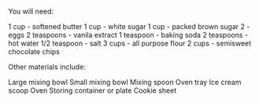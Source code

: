 You will need:

1 cup - softened butter
1 cup - white sugar
1 cup - packed brown sugar
2 - eggs
2 teaspoons - vanila extract
1 teaspoon - baking soda
2 teaspoons - hot water
1/2 teaspoon - salt
3 cups - all purpose flour
2 cups - semisweet chocolate chips

Other materials include:

Large mixing bowl
Small mixing bowl
Mixing spoon
Oven tray
Ice cream scoop
Oven
Storing container or plate
Cookie sheet